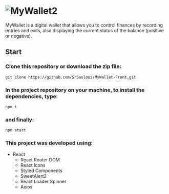 # ![MyWallet2](https://user-images.githubusercontent.com/87550368/143923173-b34d55e9-453d-4f84-b280-acd04802c755.png)

MyWallet is a digital wallet that allows you to control finances by recording entries and exits, also displaying the current status of the balance (positive or negative).

## Start

### Clone this repository or download the zip file:
`git clone https://github.com/SrSauloss/MyWallet-Front.git`
### In the project repository on your machine, to install the dependencies, type:
`npm i`
### and finally:
`npm start`
### This project was developed using:
- React
   - React Router DOM
   - React Icons
   - Styled Components
   - SweetAlert2
   - React Loader Spinner
   - Axios
